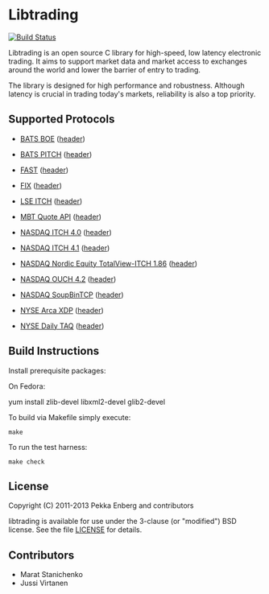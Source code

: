# Libtrading

[![Build Status](https://secure.travis-ci.org/penberg/libtrading.png?branch=master)](http://travis-ci.org/penberg/libtrading)

Libtrading is an open source C library for high-speed, low latency electronic
trading. It aims to support market data and market access to exchanges around
the world and lower the barrier of entry to trading.

The library is designed for high performance and robustness. Although latency
is crucial in trading today's markets, reliability is also a top priority.

## Supported Protocols

 * [BATS BOE][] ([header](https://github.com/penberg/libtrading/blob/master/include/libtrading/proto/boe_message.h))

 * [BATS PITCH][] ([header](https://github.com/penberg/libtrading/blob/master/include/libtrading/proto/pitch_message.h))

 * [FAST][] ([header](https://github.com/penberg/libtrading/blob/master/include/libtrading/proto/fast_message.h))

 * [FIX][] ([header](https://github.com/penberg/libtrading/blob/master/include/libtrading/proto/fix_message.h))

 * [LSE ITCH][] ([header](https://github.com/penberg/libtrading/blob/master/include/libtrading/proto/lse_itch_message.h))

 * [MBT Quote API][] ([header](https://github.com/penberg/libtrading/blob/master/include/libtrading/proto/mbt_quote_message.h))

 * [NASDAQ ITCH 4.0][] ([header](https://github.com/penberg/libtrading/blob/master/include/libtrading/proto/nasdaq_itch40_message.h))

 * [NASDAQ ITCH 4.1][] ([header](https://github.com/penberg/libtrading/blob/master/include/libtrading/proto/nasdaq_itch41_message.h))

 * [NASDAQ Nordic Equity TotalView-ITCH 1.86][] ([header](https://github.com/penberg/libtrading/blob/master/include/libtrading/proto/omx_itch186_message.h))

 * [NASDAQ OUCH 4.2][] ([header](https://github.com/penberg/libtrading/blob/master/include/libtrading/proto/ouch42_message.h))

 * [NASDAQ SoupBinTCP][] ([header](https://github.com/penberg/libtrading/blob/master/include/libtrading/proto/soupbin3_session.h))

 * [NYSE Arca XDP][] ([header](https://github.com/penberg/libtrading/blob/master/include/libtrading/proto/xdp_message.h))

 * [NYSE Daily TAQ][] ([header](https://github.com/penberg/libtrading/blob/master/include/libtrading/proto/nyse_taq_message.h))

[BATS BOE]:          http://www.batstrading.co.uk/resources/participant_resources/BATS_Europe_Binary_Order_Entry_Specification.pdf
[BATS PITCH]:        http://www.batstrading.com/resources/membership/BATS_PITCH_Specification.pdf
[FIX]:               http://fixprotocol.org/specifications/
[FAST]:              http://fixprotocol.org/fastspec/
[LSE ITCH]:          http://www.londonstockexchange.com/products-and-services/millennium-exchange/millennium-exchange-migration/mit303-issue93final.pdf
[MBT Quote API]:     http://www.mbtrading.com/developersMain.aspx?page=api
[NASDAQ Nordic Equity TotalView-ITCH 1.86]: http://nordic.nasdaqomxtrader.com/digitalAssets/82/82004_nordicequitytotalview-itch1.86.pdf
[NASDAQ ITCH 4.0]:   http://www.nasdaqtrader.com/content/technicalsupport/specifications/dataproducts/tvitch-v4.pdf
[NASDAQ ITCH 4.1]:   http://nasdaqtrader.com/content/technicalsupport/specifications/dataproducts/NQTV-ITCH-V4_1.pdf
[NASDAQ OUCH 4.2]:   http://www.nasdaqtrader.com/content/technicalsupport/specifications/TradingProducts/OUCH4.2.pdf
[NASDAQ SoupBinTCP]: http://www.nasdaqtrader.com/content/technicalsupport/specifications/dataproducts/soupbintcp.pdf
[NYSE Arca XDP]:     http://www.nyxdata.com/nysedata/Default.aspx?tabid=1084
[NYSE Daily TAQ]:    http://www.nyxdata.com/data-products/daily-taq

## Build Instructions

Install prerequisite packages:

On Fedora:

   yum install zlib-devel libxml2-devel glib2-devel

To build via Makefile simply execute:

    make

To run the test harness:

    make check

## License

Copyright (C) 2011-2013 Pekka Enberg and contributors

libtrading is available for use under the 3-clause (or "modified") BSD license.
See the file [LICENSE][] for details.

[LICENSE]:	https://github.com/penberg/libtrading/blob/master/LICENSE

## Contributors

* Marat Stanichenko
* Jussi Virtanen

